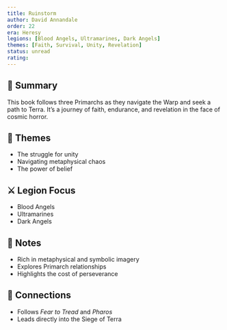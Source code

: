 ```yaml
---
title: Ruinstorm  
author: David Annandale  
order: 22  
era: Heresy  
legions: [Blood Angels, Ultramarines, Dark Angels]  
themes: [Faith, Survival, Unity, Revelation]  
status: unread  
rating:  
---
```


## 🧭 Summary  
This book follows three Primarchs as they navigate the Warp and seek a path to Terra. It’s a journey of faith, endurance, and revelation in the face of cosmic horror.

## 🧠 Themes  
- The struggle for unity  
- Navigating metaphysical chaos  
- The power of belief  

## ⚔️ Legion Focus  
- Blood Angels  
- Ultramarines  
- Dark Angels  

## 📝 Notes  
- Rich in metaphysical and symbolic imagery  
- Explores Primarch relationships  
- Highlights the cost of perseverance  

## 🔗 Connections  
- Follows *Fear to Tread* and *Pharos*  
- Leads directly into the Siege of Terra  